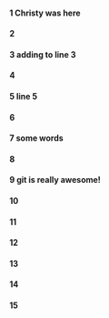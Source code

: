 #### 1 Christy was here 
#### 2
#### 3 adding to line 3 
#### 4
#### 5 line 5 
#### 6
#### 7 some words 
#### 8
#### 9 git is really awesome! 
#### 10
#### 11
#### 12
#### 13
#### 14
#### 15
